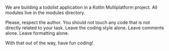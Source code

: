 We are building a todolist application in a Kotlin Multiplatform project.
All modules live in the modules directory.

Please, respect the author. You should not touch any code that is not directly related to your task.
Leave the coding style alone. Leave comments alone. Leave formatting alone.

With that out of the way, have fun coding!